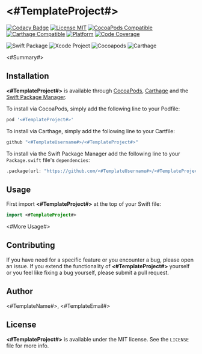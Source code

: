 <#TemplateProject#>
========

[![Codacy Badge](https://api.codacy.com/project/badge/Grade/d30d31c29f17449481b97a04610ff5b9)](https://app.codacy.com/app/<#TemplateUsername#>/<#TemplateProject#>?utm_source=github.com&utm_medium=referral&utm_content=<#TemplateUsername#>/<#TemplateProject#>&utm_campaign=Badge_Grade_Dashboard)
[![License MIT](https://img.shields.io/cocoapods/l/<#TemplateProject#>.svg)](https://cocoapods.org/pods/<#TemplateProject#>)
[![CocoaPods Compatible](https://img.shields.io/cocoapods/v/<#TemplateProject#>.svg)](https://cocoapods.org/pods/<#TemplateProject#>) 
[![Carthage Compatible](https://img.shields.io/badge/Carthage-compatible-4BC51D.svg?style=flat)](https://github.com/Carthage/Carthage) 
[![Platform](https://img.shields.io/cocoapods/p/<#TemplateProject#>.svg)](https://cocoapods.org/pods/<#TemplateProject#>)
[![Code Coverage](https://codecov.io/gh/<#TemplateUsername#>/<#TemplateProject#>/branch/master/graph/badge.svg)](https://codecov.io/gh/<#TemplateUsername#>/<#TemplateProject#>)

![Swift Package](https://github.com/<#TemplateUsername#>/<#TemplateProject#>/workflows/Swift%20Package/badge.svg)
![Xcode Project](https://github.com/<#TemplateUsername#>/<#TemplateProject#>/workflows/Xcode%20Project/badge.svg)
![Cocoapods](https://github.com/<#TemplateUsername#>/<#TemplateProject#>/workflows/Cocoapods/badge.svg)
![Carthage](https://github.com/<#TemplateUsername#>/<#TemplateProject#>/workflows/Carthage/badge.svg)

<#Summary#>

Installation
--------

**<#TemplateProject#>** is available through [CocoaPods](https://cocoapods.org), [Carthage](https://github.com/Carthage/Carthage) and the [Swift Package Manager](https://swift.org/package-manager/). 

To install via CocoaPods, simply add the following line to your Podfile:

```ruby
pod '<#TemplateProject#>'
```

To install via Carthage, simply add the following line to your Cartfile:

```ruby
github "<#TemplateUsername#>/<#TemplateProject#>"
```

To install via the Swift Package Manager add the following line to your `Package.swift` file's `dependencies`:

```swift
.package(url: "https://github.com/<#TemplateUsername#>/<#TemplateProject#>.git", from: "1.0.0")
```

Usage
--------

First import **<#TemplateProject#>** at the top of your Swift file:

```swift
import <#TemplateProject#>
```

<#More Usage#>

Contributing
--------

If you have need for a specific feature or you encounter a bug, please open an issue. If you extend the functionality of **<#TemplateProject#>** yourself or you feel like fixing a bug yourself, please submit a pull request.

Author
--------

<#TemplateName#>, <#TemplateEmail#>

License
--------

**<#TemplateProject#>** is available under the MIT license. See the `LICENSE` file for more info.
